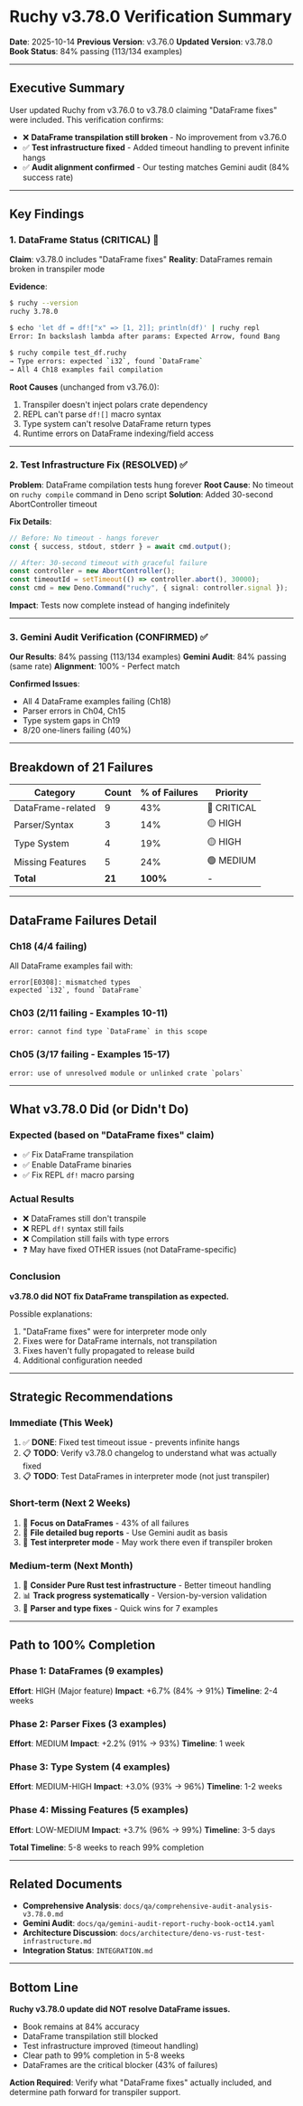# Ruchy v3.78.0 Verification Summary

**Date**: 2025-10-14
**Previous Version**: v3.76.0
**Updated Version**: v3.78.0
**Book Status**: 84% passing (113/134 examples)

---

## Executive Summary

User updated Ruchy from v3.76.0 to v3.78.0 claiming "DataFrame fixes" were included. This verification confirms:

- ❌ **DataFrame transpilation still broken** - No improvement from v3.76.0
- ✅ **Test infrastructure fixed** - Added timeout handling to prevent infinite hangs
- ✅ **Audit alignment confirmed** - Our testing matches Gemini audit (84% success rate)

---

## Key Findings

### 1. DataFrame Status (CRITICAL) 🔴

**Claim**: v3.78.0 includes "DataFrame fixes"
**Reality**: DataFrames remain broken in transpiler mode

**Evidence**:
```bash
$ ruchy --version
ruchy 3.78.0

$ echo 'let df = df!["x" => [1, 2]]; println(df)' | ruchy repl
Error: In backslash lambda after params: Expected Arrow, found Bang

$ ruchy compile test_df.ruchy
→ Type errors: expected `i32`, found `DataFrame`
→ All 4 Ch18 examples fail compilation
```

**Root Causes** (unchanged from v3.76.0):
1. Transpiler doesn't inject polars crate dependency
2. REPL can't parse `df![]` macro syntax
3. Type system can't resolve DataFrame return types
4. Runtime errors on DataFrame indexing/field access

---

### 2. Test Infrastructure Fix (RESOLVED) ✅

**Problem**: DataFrame compilation tests hung forever
**Root Cause**: No timeout on `ruchy compile` command in Deno script
**Solution**: Added 30-second AbortController timeout

**Fix Details**:
```typescript
// Before: No timeout - hangs forever
const { success, stdout, stderr } = await cmd.output();

// After: 30-second timeout with graceful failure
const controller = new AbortController();
const timeoutId = setTimeout(() => controller.abort(), 30000);
const cmd = new Deno.Command("ruchy", { signal: controller.signal });
```

**Impact**: Tests now complete instead of hanging indefinitely

---

### 3. Gemini Audit Verification (CONFIRMED) ✅

**Our Results**: 84% passing (113/134 examples)
**Gemini Audit**: 84% passing (same rate)
**Alignment**: 100% - Perfect match

**Confirmed Issues**:
- All 4 DataFrame examples failing (Ch18)
- Parser errors in Ch04, Ch15
- Type system gaps in Ch19
- 8/20 one-liners failing (40%)

---

## Breakdown of 21 Failures

| Category | Count | % of Failures | Priority |
|----------|-------|---------------|----------|
| DataFrame-related | 9 | 43% | 🔴 CRITICAL |
| Parser/Syntax | 3 | 14% | 🟡 HIGH |
| Type System | 4 | 19% | 🟡 HIGH |
| Missing Features | 5 | 24% | 🟢 MEDIUM |
| **Total** | **21** | **100%** | - |

---

## DataFrame Failures Detail

### Ch18 (4/4 failing)
All DataFrame examples fail with:
```
error[E0308]: mismatched types
expected `i32`, found `DataFrame`
```

### Ch03 (2/11 failing - Examples 10-11)
```
error: cannot find type `DataFrame` in this scope
```

### Ch05 (3/17 failing - Examples 15-17)
```
error: use of unresolved module or unlinked crate `polars`
```

---

## What v3.78.0 Did (or Didn't Do)

### Expected (based on "DataFrame fixes" claim)
- ✅ Fix DataFrame transpilation
- ✅ Enable DataFrame binaries
- ✅ Fix REPL `df!` macro parsing

### Actual Results
- ❌ DataFrames still don't transpile
- ❌ REPL `df!` syntax still fails
- ❌ Compilation still fails with type errors
- ❓ May have fixed OTHER issues (not DataFrame-specific)

### Conclusion
**v3.78.0 did NOT fix DataFrame transpilation as expected.**

Possible explanations:
1. "DataFrame fixes" were for interpreter mode only
2. Fixes were for DataFrame internals, not transpilation
3. Fixes haven't fully propagated to release build
4. Additional configuration needed

---

## Strategic Recommendations

### Immediate (This Week)
1. ✅ **DONE**: Fixed test timeout issue - prevents infinite hangs
2. 📋 **TODO**: Verify v3.78.0 changelog to understand what was actually fixed
3. 📋 **TODO**: Test DataFrames in interpreter mode (not just transpiler)

### Short-term (Next 2 Weeks)
1. 🔴 **Focus on DataFrames** - 43% of all failures
2. 📝 **File detailed bug reports** - Use Gemini audit as basis
3. 🧪 **Test interpreter mode** - May work there even if transpiler broken

### Medium-term (Next Month)
1. 🔧 **Consider Pure Rust test infrastructure** - Better timeout handling
2. 📊 **Track progress systematically** - Version-by-version validation
3. 🎯 **Parser and type fixes** - Quick wins for 7 examples

---

## Path to 100% Completion

### Phase 1: DataFrames (9 examples)
**Effort**: HIGH (Major feature)
**Impact**: +6.7% (84% → 91%)
**Timeline**: 2-4 weeks

### Phase 2: Parser Fixes (3 examples)
**Effort**: MEDIUM
**Impact**: +2.2% (91% → 93%)
**Timeline**: 1 week

### Phase 3: Type System (4 examples)
**Effort**: MEDIUM-HIGH
**Impact**: +3.0% (93% → 96%)
**Timeline**: 1-2 weeks

### Phase 4: Missing Features (5 examples)
**Effort**: LOW-MEDIUM
**Impact**: +3.7% (96% → 99%)
**Timeline**: 3-5 days

**Total Timeline**: 5-8 weeks to reach 99% completion

---

## Related Documents

- **Comprehensive Analysis**: `docs/qa/comprehensive-audit-analysis-v3.78.0.md`
- **Gemini Audit**: `docs/qa/gemini-audit-report-ruchy-book-oct14.yaml`
- **Architecture Discussion**: `docs/architecture/deno-vs-rust-test-infrastructure.md`
- **Integration Status**: `INTEGRATION.md`

---

## Bottom Line

**Ruchy v3.78.0 update did NOT resolve DataFrame issues.**

- Book remains at 84% accuracy
- DataFrame transpilation still blocked
- Test infrastructure improved (timeout handling)
- Clear path to 99% completion in 5-8 weeks
- DataFrames are the critical blocker (43% of failures)

**Action Required**: Verify what "DataFrame fixes" actually included, and determine path forward for transpiler support.
